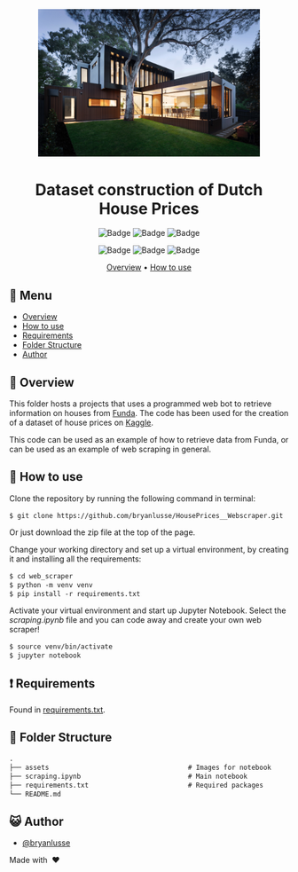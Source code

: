 <div align="center">
<img src="assets/logo.jpg" alt="drawing" width="400"/> <br />


# Dataset construction of Dutch House Prices

![Badge](https://img.shields.io/badge/Jupyter-F37626.svg?&style=for-the-badge&logo=Jupyter&logoColor=white)
![Badge](https://img.shields.io/badge/Selenium-43B02A?style=for-the-badge&logo=Selenium&logoColor=white)
![Badge](https://img.shields.io/badge/-BeautifulSoup-informational?style=for-the-badge)

![Badge](https://img.shields.io/github/languages/code-size/bryanlusse/HousePrices__Webscraper)
![Badge](https://img.shields.io/github/languages/count/bryanlusse/HousePrices__Webscraper)
![Badge](https://img.shields.io/github/last-commit/bryanlusse/HousePrices__Webscraper)

[Overview](#scroll-overview)
•
[How to use](#chart_with_upwards_trend-model)
</div>

## :bookmark_tabs: Menu

- [Overview](#scroll-overview)
- [How to use](#chart_with_upwards_trend-model)
- [Requirements](#exclamation-requirements)
- [Folder Structure](#closedbook-results)
- [Author](#smiley_cat-author)

## :scroll: Overview

This folder hosts a projects that uses a programmed web bot to retrieve information on houses from [Funda](https://www.funda.nl/). The code has been used for the creation of a dataset of house prices on [Kaggle](https://www.kaggle.com/datasets/bryan2k19/dutch-house-prices-dataset).

This code can be used as an example of how to retrieve data from Funda, or can be used as an example of web scraping in general.

## :closed_book: How to use

Clone the repository by running the following command in terminal:

```console
$ git clone https://github.com/bryanlusse/HousePrices__Webscraper.git
```

Or just download the zip file at the top of the page.

Change your working directory and set up a virtual environment, by creating it and installing all the requirements:

```console
$ cd web_scraper
$ python -m venv venv
$ pip install -r requirements.txt
```

Activate your virtual environment and start up Jupyter Notebook. Select the *scraping.ipynb* file and you can code away and create your own web scraper!

```console
$ source venv/bin/activate
$ jupyter notebook
```

## :exclamation: Requirements

Found in [requirements.txt](https://github.com/bryanlusse/HousePrices__Webscraper/blob/master/requirements.txt).

## :open_file_folder: Folder Structure

```
.
├── assets                                   # Images for notebook
├── scraping.ipynb                           # Main notebook
├── requirements.txt                         # Required packages
└── README.md
```

## :smiley_cat: Author

- [@bryanlusse](https://github.com/bryanlusse)

Made with &nbsp;❤️&nbsp;